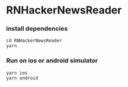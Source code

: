 # RNHackerNewsReader

### install dependencies

```
cd RNHackerNewsReader
yarn
```

### Run on ios or android simulator

```
yarn ios
yarn android
```
